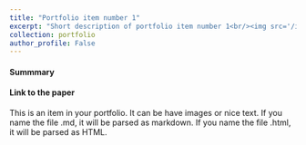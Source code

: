 ```yaml
---
title: "Portfolio item number 1"
excerpt: "Short description of portfolio item number 1<br/><img src='/images/500x300.png'>"
collection: portfolio
author_profile: False
---
```


#### Summmary

#### Link to the paper 


This is an item in your portfolio. It can be have images or nice text. If you name the file .md, it will be parsed as markdown. If you name the file .html, it will be parsed as HTML. 
